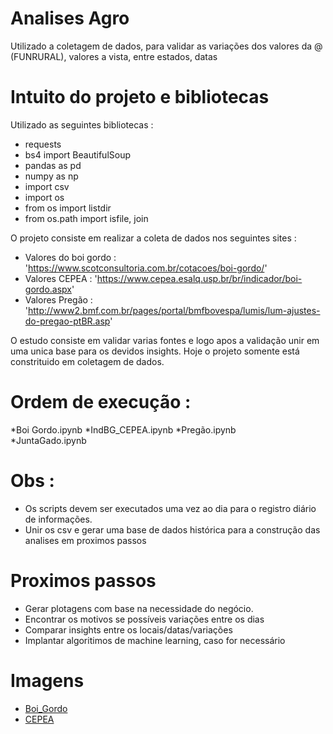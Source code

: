 # Analises Agro 

Utilizado a coletagem de dados, para validar as variações dos valores da @ (FUNRURAL), valores a vista, entre estados, datas

# Intuito do projeto e bibliotecas

Utilizado as seguintes bibliotecas :
  * requests
  * bs4 import BeautifulSoup
  * pandas as pd
  * numpy as np
  * import csv
  * import os
  * from os import listdir
  * from os.path import isfile, join

O projeto consiste em realizar a coleta de dados nos seguintes sites :
  *  Valores do boi gordo : 'https://www.scotconsultoria.com.br/cotacoes/boi-gordo/'
  *  Valores CEPEA        : 'https://www.cepea.esalq.usp.br/br/indicador/boi-gordo.aspx'
  *  Valores Pregão       : 'http://www2.bmf.com.br/pages/portal/bmfbovespa/lumis/lum-ajustes-do-pregao-ptBR.asp'


O estudo consiste em validar varias fontes e logo apos a validação unir em uma unica base para os devidos insights.
Hoje o projeto somente está constrituido em coletagem de dados.

# Ordem de execução :

  *Boi Gordo.ipynb
  *IndBG_CEPEA.ipynb
  *Pregão.ipynb  
  *JuntaGado.ipynb
  
# Obs :

  * Os scripts devem ser executados uma vez ao dia para o registro diário de informações.
  * Unir os csv e gerar uma base de dados histórica para a construção das analises em proximos passos
  
# Proximos passos  
  
  * Gerar plotagens com base na necessidade do negócio.
  * Encontrar os motivos se possíveis variações entre os dias
  * Comparar insights entre os locais/datas/variações
  * Implantar algoritimos de machine learning, caso for necessário

# Imagens

* [Boi_Gordo](https://github.com/eotorres/Agro_arrobaboi/blob/boi_gordo/Capturar.JPG)
* [CEPEA](https://github.com/eotorres/Agro_arrobaboi/blob/boi_gordo/Capturar1.JPG)
